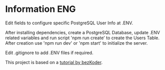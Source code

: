 # Information ENG

Edit fields to configure specific PostgreSQL User Info at .ENV.

After installing dependencies, create a PostgreSQL Database, update .ENV related variables and run script 'npm run create' to create the Users Table. After creation use 'npm run dev' or 'npm start' to initialize the server.

Edit .gitignore to add .ENV files if required.

This project is based on a [tutorial by bezKoder](https://bezkoder.com/node-js-jwt-authentication-postgresql/).
